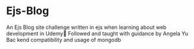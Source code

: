 # Ejs-Blog
An Ejs Blog site challenge written in ejs when learning about web development in Udemy💯
Followed and taught with guidance by Angela Yu
Bac kend compatibility and usage of mongodb
